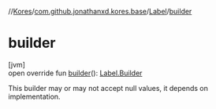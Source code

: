 //[Kores](../../../index.md)/[com.github.jonathanxd.kores.base](../index.md)/[Label](index.md)/[builder](builder.md)

# builder

[jvm]\
open override fun [builder](builder.md)(): [Label.Builder](-builder/index.md)

This builder may or may not accept null values, it depends on implementation.
